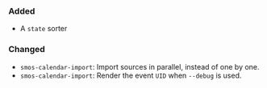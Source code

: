 
### Added

* A `state` sorter

### Changed

* `smos-calendar-import`: Import sources in parallel, instead of one by one.
* `smos-calendar-import`: Render the event `UID` when `--debug` is used.
